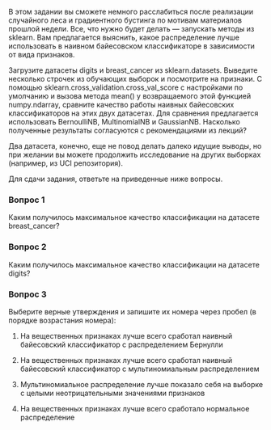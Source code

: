 В этом задании вы сможете немного расслабиться после реализации случайного леса и градиентного бустинга по мотивам материалов прошлой недели. Все, что нужно будет делать — запускать методы из sklearn. Вам предлагается выяснить, какое распределение лучше использовать в наивном байесовском классификаторе в зависимости от вида признаков.

Загрузите датасеты digits и breast_cancer из sklearn.datasets. Выведите несколько строчек из обучающих выборок и посмотрите на признаки. С помощью sklearn.cross_validation.cross_val_score c настройками по умолчанию и вызова метода mean() у возвращаемого этой функцией numpy.ndarray, сравните качество работы наивных байесовских классификаторов на этих двух датасетах. Для сравнения предлагается использовать BernoulliNB, MultinomialNB и GaussianNB. Насколько полученные результаты согласуются с рекомендациями из лекций?

Два датасета, конечно, еще не повод делать далеко идущие выводы, но при желании вы можете продолжить исследование на других выборках (например, из UCI репозитория).

Для сдачи задания, ответьте на приведенные ниже вопросы.

### Вопрос 1

Каким получилось максимальное качество классификации на датасете breast_cancer?

### Вопрос 2

Каким получилось максимальное качество классификации на датасете digits?

### Вопрос 3

Выберите верные утверждения и запишите их номера через пробел (в порядке возрастания номера):

1) На вещественных признаках лучше всего сработал наивный байесовский классификатор с распределением Бернулли

2) На вещественных признаках лучше всего сработал наивный байесовский классификатор с мультиномиальным распределением

3) Мультиномиальное распределение лучше показало себя на выборке с целыми неотрицательными значениями признаков

4) На вещественных признаках лучше всего сработало нормальное распределение
